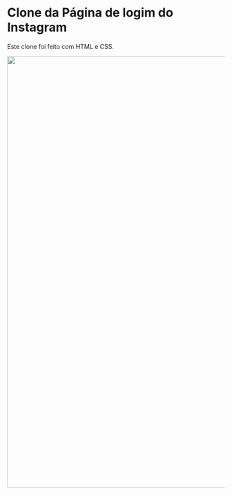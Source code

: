 # Clone da Página de logim do Instagram
Este clone foi feito com HTML e CSS.
<div align="center">
<img src="https://github.com/Vitorhhiguchi/SetupJr/assets/130410982/9689a1fd-24ab-4c2a-9ff6-fbc8776b856c" width="1000px" />
</div>

